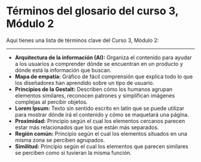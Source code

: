 # Términos del glosario del curso 3, Módulo 2

Aquí tienes una lista de términos clave del Curso 3, Módulo 2:

---

* **Arquitectura de la información (AI):** Organiza el contenido para ayudar a los usuarios a comprender dónde se encuentran en un producto y dónde está la información que buscan.
* **Mapa de empatía:** Gráfico de fácil comprensión que explica todo lo que los diseñadores han aprendido sobre un tipo de usuario.
* **Principios de la Gestalt:** Describen cómo los humanos agrupan elementos similares, reconocen patrones y simplifican imágenes complejas al percibir objetos.
* **Lorem Ipsum:** Texto sin sentido escrito en latín que se puede utilizar para mostrar dónde irá el contenido y cómo se maquetará una página.
* **Proximidad:** Principio según el cual los elementos cercanos parecen estar más relacionados que los que están más separados.
* **Región común:** Principio según el cual los elementos situados en una misma zona se perciben agrupados.
* **Similitud:** Principio según el cual los elementos que parecen similares se perciben como si tuvieran la misma función.
